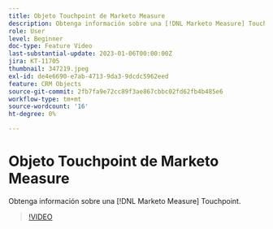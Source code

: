 ```yaml
---
title: Objeto Touchpoint de Marketo Measure
description: Obtenga información sobre una [!DNL Marketo Measure] Touchpoint.
role: User
level: Beginner
doc-type: Feature Video
last-substantial-update: 2023-01-06T00:00:00Z
jira: KT-11705
thumbnail: 347219.jpeg
exl-id: de4e6690-e7ab-4713-9da3-9dcdc5962eed
feature: CRM Objects
source-git-commit: 2fb7fa9e72cc89f3ae867cbbc02fd62fb4b485e6
workflow-type: tm+mt
source-wordcount: '16'
ht-degree: 0%

---
```


# Objeto Touchpoint de Marketo Measure

Obtenga información sobre una [!DNL Marketo Measure] Touchpoint.

>[!VIDEO](https://video.tv.adobe.com/v/347219/?quality=12&learn=on)
